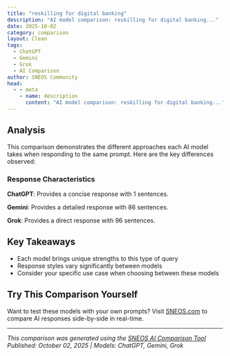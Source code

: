 ```yaml
---
title: "reskilling for digital banking"
description: "AI model comparison: reskilling for digital banking..."
date: 2025-10-02
category: comparison
layout: Clean
tags:
  - ChatGPT
  - Gemini
  - Grok
  - AI Comparison
author: SNEOS Community
head:
  - - meta
    - name: description
      content: "AI model comparison: reskilling for digital banking..."
---
```


<ChatComparison
  title="reskilling for digital banking"
  prompt="reskilling for digital banking"
  :responses='{"ChatGPT": "Reskilling for digital banking is a viable and necessary step as the financial services industry increasingly embraces technology. Here are several key areas and strategies that individuals and organizations can focus on to effectively reskill for a career in digital banking:\n\n### Key Areas to Focus On\n\n1. **Digital Literacy**:\n - Understanding and using digital tools like mobile banking apps, online banking platforms, and financial management software.\n - Familiarity with basic IT and cybersecurity principles.\n\n2. **Data Analysis**:\n - Skills in analyzing customer data, market trends, and financial performance using tools like Excel, SQL, and business intelligence software.\n - Knowledge of data privacy regulations and ethical considerations in handling customer data.\n\n3. **Fintech Fundamentals**:\n - Understanding the landscape of financial technology, including digital wallets, blockchain, peer-to-peer lending, robo-advisors, and cryptocurrencies.\n - Staying informed about emerging technologies and their impact on banking.\n\n4. **Customer Experience (CX) Design**:\n - Skills in UI/UX design principles to create user-centered banking applications.\n - Ability to analyze customer feedback and incorporate it into offerings and services.\n\n5. **Regulatory Knowledge**:\n - Awareness of regulations and compliance requirements such as Know Your Customer (KYC), Anti-Money Laundering (AML), and General Data Protection Regulation (GDPR).\n \n6. **Agile Methodology**:\n - Understanding the principles of agile project management and software development.\n - Participating in scrum or agile teams to adapt to fast-paced environments.\n\n7. **Digital Marketing and Sales**:\n - Skills in digital marketing strategies specific to banking, including SEO, social media marketing, and content marketing.\n - Techniques for engaging customers through digital channels.\n\n8. **Cybersecurity Awareness**:\n - Knowledge of secure banking practices and understanding threats like phishing, hacking, and identity theft.\n - Familiarity with risk management strategies.\n\n### Strategies for Reskilling\n\n1. **Online Courses and Certifications**:\n - Enroll in online courses dedicated to digital banking and fintech from platforms like Coursera, edX, or LinkedIn Learning.\n\n2. **Workshops and Seminars**:\n - Attend industry conferences, workshops, and webinars to gain insights from experts and network with professionals.\n\n3. **Professional Associations**:\n - Join associations and groups focused on digital banking and fintech for resources, networking, and continuous education.\n\n4. **Internships and Job Shadowing**:\n - Gain practical experience through internships in digital banking or related fields to apply theoretical knowledge in real-world situations.\n\n5. **Mentorship**:\n - Seek mentors from the banking or fintech industry who can provide guidance, share experiences, and help build networks.\n\n6. **Self-Directed Learning**:\n - Read industry reports, blogs, and whitepapers to stay updated on trends and innovations in digital banking.\n\n7. **Collaboration and Team Projects**:\n - Work within cross-functional teams to understand how different roles contribute to digital banking initiatives.\n\n8. **Simulations and Role-Playing**:\n - Participate in simulations that replicate real banking scenarios to enhance decision-making and problem-solving skills.\n\nBy focusing on these areas and employing various strategies, individuals can effectively reskill for a successful career in digital banking, adapting to the industry&#x27;s rapidly changing landscape.", "Gemini": "Okay, let\u0027s break down reskilling for digital banking. This is a vital topic, as the financial industry is undergoing a massive digital transformation. To stay relevant and thrive, employees need to adapt and acquire new skills.\n\n**Why Reskilling is Crucial for Digital Banking:**\n\n* **Changing Customer Expectations:** Customers expect seamless, personalized, and accessible banking experiences through digital channels.\n* **Emergence of New Technologies:** AI, blockchain, cloud computing, and big data are reshaping banking operations and services.\n* **Increased Competition:** Fintech companies are disrupting traditional banking models, forcing banks to innovate and offer competitive digital solutions.\n* **Automation of Routine Tasks:** Automation is streamlining processes, freeing up employees to focus on higher-value, strategic activities.\n* **Data-Driven Decision Making:** Banks are relying heavily on data analytics to understand customer behavior, manage risk, and optimize performance.\n\n**Key Areas for Reskilling in Digital Banking:**\n\nHere\u0027s a breakdown of the most important skill areas, along with examples of specific skills within each:\n\n**1. Technology \u0026 Data:**\n\n* **Data Analytics:**\n * **Skills:** SQL, Python (Pandas, NumPy, Scikit-learn), R, data visualization (Tableau, Power BI), statistical modeling, machine learning (ML), data mining, data warehousing, data governance.\n * **Why:** Understanding customer behavior, fraud detection, risk management, personalized marketing, predictive analytics.\n* **Cloud Computing:**\n * **Skills:** AWS, Azure, Google Cloud Platform (GCP), cloud architecture, cloud security, DevOps, containerization (Docker, Kubernetes), serverless computing.\n * **Why:** Scalability, cost efficiency, agility, and innovation in deploying and managing banking applications and services.\n* **Cybersecurity:**\n * **Skills:** Network security, application security, data security, threat intelligence, incident response, ethical hacking, security auditing, compliance (PCI DSS, GDPR).\n * **Why:** Protecting sensitive customer data and financial assets from cyber threats.\n* **Blockchain:**\n * **Skills:** Blockchain concepts, smart contracts (Solidity, Vyper), distributed ledger technology (DLT), cryptography, consensus mechanisms, blockchain platforms (Ethereum, Hyperledger).\n * **Why:** Secure and transparent transactions, supply chain finance, digital identity, and other innovative applications.\n* **Artificial Intelligence (AI) \u0026 Machine Learning (ML):**\n * **Skills:** ML algorithms (regression, classification, clustering), natural language processing (NLP), computer vision, deep learning, AI ethics, model deployment, AI platform knowledge.\n * **Why:** Chatbots, fraud detection, personalized recommendations, credit scoring, risk assessment, process automation.\n* **API Management:**\n * **Skills:** API design, API security, API governance, API lifecycle management, API gateways (Apigee, Mulesoft), API documentation.\n * **Why:** Integrate different systems and data sources, enable open banking initiatives, and build new digital services.\n* **Software Development:**\n * **Skills:** Python, Java, Javascript, Front-end frameworks (React, Angular, Vue.js), Back-end frameworks (Node.js, Spring Boot), Mobile Development (iOS, Android).\n * **Why:** Building and maintaining digital banking platforms, mobile apps, and web applications.\n\n**2. Customer Experience (CX) \u0026 Design:**\n\n* **UX/UI Design:**\n * **Skills:** User research, user flows, wireframing, prototyping, visual design, interaction design, usability testing, design thinking.\n * **Why:** Creating intuitive, engaging, and user-friendly digital banking interfaces and experiences.\n* **Customer Journey Mapping:**\n * **Skills:** Understanding the end-to-end customer experience, identifying pain points, and designing solutions to improve customer satisfaction.\n * **Why:** Provide better customer service and anticipate needs.\n* **Digital Marketing:**\n * **Skills:** Search engine optimization (SEO), search engine marketing (SEM), social media marketing, content marketing, email marketing, marketing analytics, customer relationship management (CRM).\n * **Why:** Acquiring and retaining customers through digital channels, building brand awareness, and driving online engagement.\n\n**3. Business \u0026 Strategy:**\n\n* **Digital Transformation Strategy:**\n * **Skills:** Strategic thinking, business analysis, change management, project management, technology roadmapping, innovation management.\n * **Why:** Developing and executing a comprehensive digital transformation strategy for the bank.\n* **Product Management:**\n * **Skills:** Product vision, product roadmap, product backlog, agile development, market research, competitive analysis, user story writing, A/B testing.\n * **Why:** Defining and launching new digital banking products and services.\n* **Agile Methodologies:**\n * **Skills:** Scrum, Kanban, Lean, SAFe.\n * **Why:** Deliver faster and more efficiently.\n* **Fintech Knowledge:**\n * **Skills:** Understanding of fintech trends, business models, and emerging technologies.\n * **Why:** Knowing the competitive landscape.\n* **Regulatory Compliance:**\n * **Skills:** Knowledge of banking regulations (e.g., KYC, AML, GDPR), data privacy laws, and cybersecurity regulations.\n * **Why:** Maintain compliance with regulatory requirements in the digital banking environment.\n\n**4. Communication \u0026 Collaboration:**\n\n* **Communication Skills:**\n * **Skills:** Written and verbal communication, presentation skills, active listening, storytelling.\n * **Why:** Communicating effectively with stakeholders, customers, and team members in a digital environment.\n* **Collaboration Tools:**\n * **Skills:** Slack, Microsoft Teams, Zoom, Google Workspace.\n * **Why:** Facilitating remote collaboration and communication.\n\n**How to Implement Reskilling Programs:**\n\n* **Needs Assessment:** Identify the specific skills gaps within the organization.\n* **Training Programs:**\n * **Internal Training:** Develop internal training programs led by experienced employees or external experts.\n * **External Courses and Certifications:** Encourage employees to pursue online courses, certifications, and degrees in relevant fields. Platforms like Coursera, Udemy, edX, and LinkedIn Learning are great resources.\n * **Mentorship Programs:** Pair experienced employees with those who are looking to develop new skills.\n * **Job Rotation:** Provide opportunities for employees to work in different departments and roles to gain exposure to new skills and technologies.\n * **Hackathons and Innovation Challenges:** Encourage employees to experiment with new technologies and develop innovative solutions.\n* **Learning Culture:** Foster a culture of continuous learning and development. Encourage employees to take ownership of their learning and provide them with the resources and support they need to succeed.\n* **Investment:** Allocate sufficient budget for reskilling initiatives.\n* **Partnerships:** Collaborate with universities, colleges, and training providers to offer specialized training programs.\n* **Incentives:** Offer bonuses or promotions.\n\n**Target Audiences for Reskilling:**\n\n* **Frontline Staff:** Customer service representatives, tellers, and branch managers. Focus on skills related to digital customer service, online account management, and digital product knowledge.\n* **IT Professionals:** Software developers, data analysts, and cybersecurity specialists. Focus on skills related to cloud computing, AI/ML, blockchain, and cybersecurity.\n* **Marketing and Sales Professionals:** Focus on digital marketing, customer relationship management, and data analytics.\n* **Risk and Compliance Professionals:** Focus on cybersecurity, data privacy, and regulatory compliance.\n* **Management:** Leadership training.\n\n**Specific Examples of Reskilling Programs:**\n\n* **Training Tellers on Mobile Banking Support:** Equipping tellers with the knowledge and skills to assist customers with mobile banking apps, online account management, and digital payment solutions.\n* **Upskilling Loan Officers in Data Analytics:** Training loan officers on how to use data analytics to assess credit risk, identify potential fraud, and personalize loan offers.\n* **Reskilling IT Staff in Cloud Computing:** Providing IT staff with training on cloud computing platforms, cloud security, and DevOps practices to migrate banking applications to the cloud.\n* **Developing Cybersecurity Experts:** Training employees on cybersecurity threats, incident response, and data privacy regulations to protect the bank\u0027s digital assets.\n* **Training Marketing Teams in Digital Marketing:** Equipping marketing teams with the skills to create and execute effective digital marketing campaigns, including SEO, SEM, social media marketing, and content marketing.\n\n**Challenges to Reskilling:**\n\n* **Resistance to Change:** Employees may be resistant to learning new skills or adopting new technologies.\n* **Lack of Time:** Employees may not have enough time to participate in training programs due to their existing workload.\n* **Cost:** Reskilling programs can be expensive to implement.\n* **Skill Gaps:** It can be difficult to find qualified instructors and training programs that address the specific skills gaps within the organization.\n* **Measuring ROI:** It can be challenging to measure the return on investment (ROI) of reskilling programs.\n\n**Overcoming the Challenges:**\n\n* **Communicate the Importance of Reskilling:** Explain to employees why reskilling is necessary for their career development and the success of the organization.\n* **Provide Flexible Learning Options:** Offer online courses, self-paced learning modules, and other flexible learning options that allow employees to learn at their own pace.\n* **Offer Incentives:** Provide incentives such as bonuses, promotions, or salary increases for employees who complete reskilling programs.\n* **Partner with Training Providers:** Work with reputable training providers to develop customized training programs that meet the specific needs of the organization.\n* **Track and Measure Results:** Track employee participation in reskilling programs and measure the impact of the programs on employee performance and business outcomes.\n\nBy proactively addressing the need for reskilling, digital banks can ensure they have the skilled workforce they need to thrive in the ever-evolving digital landscape. Good luck!\n", "Grok": "Reskilling for digital banking involves acquiring new skills and competencies to adapt to the rapidly evolving landscape of financial services driven by technology. Digital banking encompasses online banking, mobile apps, fintech innovations, cybersecurity, data analytics, and customer experience enhancements, among others. Reskilling in this area is crucial for professionals in traditional banking roles, as well as for individuals looking to enter or pivot into the digital banking sector.\n\nHere\u2019s a comprehensive guide to reskilling for digital banking:\n\n---\n\n### 1. Understand the Digital Banking Landscape\nBefore embarking on reskilling, it\u2019s important to understand the key trends and technologies shaping digital banking. These include:\n- **Online and Mobile Banking**: Familiarity with platforms and apps that allow customers to manage their finances remotely.\n- **Fintech Innovations**: Understanding financial technologies such as digital wallets, peer-to-peer payments, and blockchain.\n- **Artificial Intelligence (AI) and Machine Learning (ML)**: Used for fraud detection, personalized banking, and chatbots.\n- **Cybersecurity**: Protecting sensitive financial data from breaches and attacks.\n- **Data Analytics**: Leveraging customer data for insights, decision-making, and marketing.\n- **Regulatory Technology (RegTech)**: Ensuring compliance with financial regulations using technology.\n- **Cloud Computing**: Enabling scalable and secure banking operations.\n\n---\n\n### 2. Identify Skills to Acquire\nDigital banking requires a blend of technical, analytical, and soft skills. Depending on your current background and career goals, focus on the following areas:\n\n#### Technical Skills\n- **Digital Banking Platforms**: Learn how to use or develop banking apps and online portals.\n- **Data Analytics and Big Data**: Gain proficiency in tools like Python, R, SQL, and platforms like Tableau or Power BI for analyzing customer behavior and financial trends.\n- **Cybersecurity**: Understand the basics of securing digital transactions, encryption, and threat detection. Certifications like Certified Information Systems Security Professional (CISSP) or CompTIA Security\u002B can be helpful.\n- **AI and Machine Learning**: Learn to implement AI for personalized customer experiences or fraud detection (e.g., TensorFlow, scikit-learn).\n- **Blockchain and Cryptocurrency**: Understand decentralized finance (DeFi) and how blockchain can be used for secure transactions.\n- **Cloud Computing**: Familiarize yourself with platforms like AWS, Microsoft Azure, or Google Cloud for hosting banking applications.\n\n#### Functional Skills\n- **Digital Customer Experience (CX)**: Learn to design user-friendly interfaces (UI/UX) and improve customer journeys in digital banking apps.\n- **Product Management**: Understand how to develop and launch digital banking products (e.g., mobile payment solutions).\n- **Risk Management**: Learn how to assess and mitigate risks in a digital environment.\n- **Compliance and RegTech**: Stay updated on regulations like GDPR, PSD2 (Payment Services Directive 2), or AML (Anti-Money Laundering) using technology solutions.\n\n#### Soft Skills\n- **Adaptability**: Be ready to learn and pivot as technology evolves.\n- **Problem-Solving**: Address challenges in implementing digital solutions.\n- **Communication**: Translate technical concepts to non-technical stakeholders (e.g., customers or executives).\n- **Collaboration**: Work effectively with cross-functional teams, including developers, marketers, and compliance officers.\n\n---\n\n### 3. Explore Learning Resources and Training Programs\nThere are numerous resources and programs to help you reskill for digital banking, including online courses, certifications, and hands-on projects.\n\n#### Online Courses and Platforms\n- **Coursera**:\n - \u0022Digital Transformation in Financial Services\u0022 by Copenhagen Business School.\n - \u0022FinTech and the Transformation in Financial Services\u0022 by Duke University.\n - \u0022AI for Everyone\u0022 by Andrew Ng (for understanding AI applications in banking).\n- **edX**:\n - \u0022Digital Banking and Innovation\u0022 by RMIT University.\n - \u0022Cybersecurity Fundamentals\u0022 by Rochester Institute of Technology.\n- **Udemy**:\n - Courses on blockchain, cryptocurrency, and digital payments.\n - Beginner to advanced courses on data analytics and Python.\n- **LinkedIn Learning**: Short courses on digital banking trends, customer experience, and leadership in fintech.\n\n#### Certifications\n- **Certified Digital Banking Professional (CDBP)**: Focuses on digital transformation in banking.\n- **Certified Fintech Practitioner (CFtP)**: Covers fintech innovations and their applications.\n- **AWS Certified Solutions Architect** or **Microsoft Azure Fundamentals**: For cloud computing in banking.\n- **Google Data Analytics Professional Certificate**: For learning data analysis relevant to banking.\n- **Certified Information Security Manager (CISM)**: For cybersecurity in financial services.\n\n#### Bootcamps and Workshops\n- Join fintech or digital banking bootcamps offered by organizations like General Assembly or Springboard.\n- Attend industry webinars, conferences, or workshops by organizations like FinTech Connect or Money20/20.\n\n#### Hands-On Projects\n- Build a simple banking app or fintech prototype using coding platforms like GitHub.\n- Participate in hackathons focused on financial services to solve real-world problems.\n- Use datasets (e.g., Kaggle) to practice data analysis and predictive modeling for banking scenarios.\n\n---\n\n### 4. Transitioning from Traditional Banking Roles\nIf you\u2019re coming from a traditional banking background (e.g., branch manager, loan officer), here\u2019s how to reskill:\n- **Leverage Existing Knowledge**: Your understanding of customer needs, financial products, and regulations is a strong foundation. Focus on how these translate to digital platforms.\n- **Start with Customer-Facing Tech**: Learn about digital tools used for customer interactions, such as CRM systems (e.g., Salesforce) and chatbots.\n- **Upskill Gradually**: Begin with beginner-level courses in data analytics or cybersecurity before moving to advanced topics like AI or blockchain.\n- **Network in Fintech**: Connect with professionals in digital banking through LinkedIn, industry events, or local meetups to understand job roles and required skills.\n\n---\n\n### 5. Career Opportunities After Reskilling\nOnce reskilled, you can target various roles in digital banking, such as:\n- **Digital Banking Manager**: Oversee online and mobile banking operations.\n- **Fintech Product Manager**: Develop and launch digital financial products.\n- **Data Analyst in Banking**: Analyze customer and transaction data to drive business decisions.\n- **Cybersecurity Specialist**: Protect digital banking platforms from threats.\n- **AI/ML Engineer**: Build algorithms for fraud detection or personalization.\n- **Compliance Officer (RegTech Focus)**: Ensure digital banking adheres to regulations.\n- **Customer Experience Specialist**: Improve user interfaces and journeys in banking apps.\n\n---\n\n### 6. Stay Updated and Continuous Learning\nDigital banking evolves rapidly, so continuous learning is essential. Follow industry news through:\n- Publications like **FinTech Magazine**, **The Financial Brand**, or **Banking Dive**.\n- Podcasts like **Breaking Banks** or **Fintech Insider**.\n- Communities on LinkedIn or Reddit for fintech and digital banking discussions.\n\n---\n\n### 7. Practical Tips for Reskilling\n- **Set Clear Goals**: Decide if you want to specialize (e.g., cybersecurity) or take a broader role (e.g., digital transformation strategist).\n- **Create a Learning Schedule**: Dedicate a few hours weekly to online courses or certifications.\n- **Build a Portfolio**: Showcase projects (e.g., a banking app prototype or data analysis report) to demonstrate your skills to employers.\n- **Seek Mentorship**: Find mentors in the digital banking space to guide your learning and career transition.\n- **Apply for Internships or Entry-Level Roles**: Gain hands-on experience in fintech startups or digital banking teams.\n\n---\n\n### Conclusion\nReskilling for digital banking is an investment in a future-proof career. By focusing on relevant technical and functional skills, leveraging online resources, and staying updated on industry trends, you can successfully transition into or advance within this dynamic field. Start small, stay committed, and adapt as new technologies emerge to thrive in the world of digital banking. If you have a specific role or skill in mind, I can provide more tailored advice!"}' 
  published-date="14:04"
/>

## Analysis

This comparison demonstrates the different approaches each AI model takes when responding to the same prompt. Here are the key differences observed:

### Response Characteristics

**ChatGPT**: Provides a concise response with 1 sentences. 

**Gemini**: Provides a detailed response with 86 sentences. 

**Grok**: Provides a direct response with 96 sentences. 

## Key Takeaways

- Each model brings unique strengths to this type of query
- Response styles vary significantly between models
- Consider your specific use case when choosing between these models

## Try This Comparison Yourself

Want to test these models with your own prompts? Visit [SNEOS.com](https://sneos.com) to compare AI responses side-by-side in real-time.

---

*This comparison was generated using the [SNEOS AI Comparison Tool](https://sneos.com)*
*Published: October 02, 2025 | Models: ChatGPT, Gemini, Grok*
